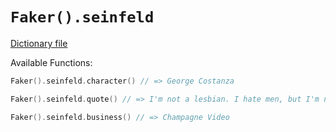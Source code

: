 # `Faker().seinfeld`

[Dictionary file](../src/main/resources/locales/en/seinfeld.yml)

Available Functions:  
```kotlin
Faker().seinfeld.character() // => George Costanza

Faker().seinfeld.quote() // => I'm not a lesbian. I hate men, but I'm not a lesbian.

Faker().seinfeld.business() // => Champagne Video
```
